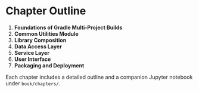 # Chapter Outline

1. **Foundations of Gradle Multi-Project Builds**
2. **Common Utilities Module**
3. **Library Composition**
4. **Data Access Layer**
5. **Service Layer**
6. **User Interface**
7. **Packaging and Deployment**

Each chapter includes a detailed outline and a companion Jupyter notebook under `book/chapters/`.
